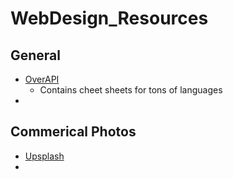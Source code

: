# WebDesign_Resources
<h2>General</h2> 
<ul><li><a href="http://overapi.com/">OverAPI</a>
<ul><li> Contains cheet sheets for tons of languages</li>
</ul><li></ul>

<h2> Commerical Photos </h2>
<ul><li><a href="upsplash.com">Upsplash</a><li><ul>
